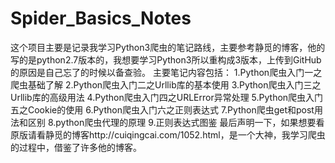# Spider_Basics_Notes
这个项目主要是记录我学习Python3爬虫的笔记路线，主要参考静觅的博客，他的写的是python2.7版本的，我想要学习Python3所以重构成3版本，上传到GitHub的原因是自己忘了的时候以备查验。
主要笔记内容包括：
		1.Python爬虫入门一之爬虫基础了解
		2.Python爬虫入门二之Urllib库的基本使用
		3.Python爬虫入门三之Urllib库的高级用法
		4.Python爬虫入门四之URLError异常处理
		5.Python爬虫入门五之Cookie的使用
		6.Python爬虫入门六之正则表达式
		7.Python爬虫get和post用法和区别
		8.python爬虫代理的原理
		9.正则表达式图鉴
最后声明一下，如果想要看原版请看静觅的博客http://cuiqingcai.com/1052.html，是一个大神，我学习爬虫的过程中，借鉴了许多他的博客。
